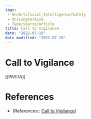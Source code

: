 ```yaml
---
tags:
 - On/Artificial_Intelligence/Safety
 - On/Longtermism 
 - Type/Source/Article
title: Call to Vigilance
date: "2022-07-19"
date modified: "2022-07-28"
---
```


# Call to Vigilance
[[PASTA]]

# References
- (References:: [Call to Vigilance](https://www.cold-takes.com/call-to-vigilance/))
